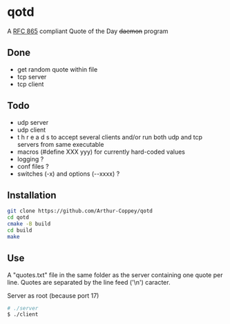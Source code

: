 # qotd
A [RFC 865](https://datatracker.ietf.org/doc/html/rfc865) compliant Quote of the Day ~~daemon~~ program

## Done
* get random quote within file
* tcp server
* tcp client

## Todo
* udp server
* udp client
* t h r e a d s to accept several clients and/or run both udp and tcp servers from same executable
* macros (#define XXX yyy) for currently hard-coded values
* logging ?
* conf files ?
* switches (-x) and options (--xxxx) ?

## Installation

```sh
git clone https://github.com/Arthur-Coppey/qotd
cd qotd
cmake -B build
cd build
make
```

## Use
A "quotes.txt" file in the same folder as the server containing one quote per line. Quotes are separated by the line feed ('\n') caracter.

Server as root (because port 17)
```sh
# ./server
$ ./client
```
